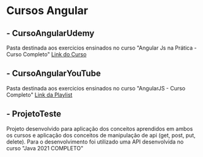 # Cursos Angular #

## - CursoAngularUdemy ##
  Pasta destinada aos exercicios ensinados no curso "Angular Js na Prática - Curso Completo" [Link do Curso](https://www.udemy.com/share/103NGU3@yxILvlaUiTlWE6XjuP-kOphINMHCVHQC14zkKQ9DrCaBvilzNCZEUOF-reCWyN82IA==/)
  
## - CursoAngularYouTube ##
  Pasta destinada aos exercicios ensinados no curso "AngularJS - Curso Completo" [Link da Playlist](https://youtube.com/playlist?list=PLs8HfGdP-opu8nNOP6gnNdXrxE0n_V7s0)
  
## - ProjetoTeste ##
  Projeto desenvolvido para aplicação dos conceitos aprendidos em ambos os cursos e aplicação dos conceitos de manipulação de api (get, post, put, delete). Para o desenvolvimento foi utilizado uma API desenvolvida no curso "Java 2021 COMPLETO"
